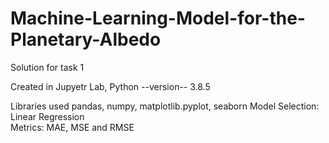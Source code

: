 # Machine-Learning-Model-for-the-Planetary-Albedo
Solution for task 1 

Created in Jupyetr Lab, Python --version-- 3.8.5

Libraries used pandas, numpy, matplotlib.pyplot, seaborn
Model Selection: Linear Regression  
Metrics: MAE, MSE and RMSE
